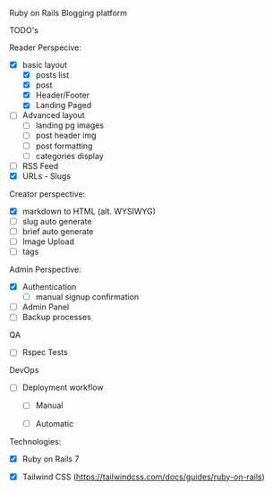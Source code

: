 Ruby on Rails Blogging platform

TODO's

Reader Perspecive:  
- [x] basic layout  
    - [x] posts list  
    - [x] post  
    - [x] Header/Footer  
    - [x] Landing Paged
- [ ] Advanced layout
    - [ ] landing pg images
    - [ ] post header img
   -  [ ] post formatting
   -  [ ] categories display
- [ ] RSS Feed  
- [x] URLs - Slugs  

Creator perspective:    
- [x] markdown to HTML (alt. WYSIWYG)
- [ ] slug auto generate
- [ ] brief auto generate  
- [ ] Image Upload
- [ ] tags  

Admin Perspective:
- [x] Authentication
    - [ ] manual signup confirmation
- [ ] Admin Panel  
- [ ] Backup processes  

QA  
- [ ] Rspec Tests  

DevOps  
- [ ] Deployment workflow  
    - [ ] Manual 
    - [ ] Automatic  

 
Technologies:  
- [x] Ruby on Rails 7  
- [x] Tailwind CSS (https://tailwindcss.com/docs/guides/ruby-on-rails)

